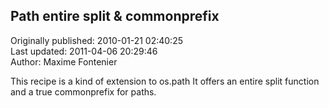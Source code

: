 ## Path entire split & commonprefix  
Originally published: 2010-01-21 02:40:25  
Last updated: 2011-04-06 20:29:46  
Author: Maxime Fontenier  
  
This recipe is a kind of extension to os.path
It offers an entire split function and a true commonprefix for paths.
